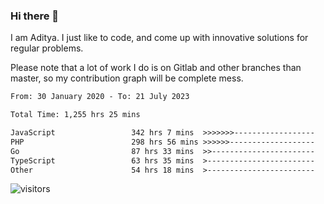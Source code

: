 ### Hi there 👋

I am Aditya. I just like to code, and come up with innovative solutions for regular problems.

Please note that a lot of work I do is on Gitlab and other branches than master, so my contribution graph will be complete mess.

<!--START_SECTION:waka-->

```txt
From: 30 January 2020 - To: 21 July 2023

Total Time: 1,255 hrs 25 mins

JavaScript                 342 hrs 7 mins  >>>>>>>------------------   27.25 %
PHP                        298 hrs 56 mins >>>>>>-------------------   23.81 %
Go                         87 hrs 33 mins  >>-----------------------   06.97 %
TypeScript                 63 hrs 35 mins  >------------------------   05.07 %
Other                      54 hrs 18 mins  >------------------------   04.33 %
```

<!--END_SECTION:waka-->

![visitors](https://visitor-badge.glitch.me/badge?page_id=BrainBuzzer.visitor-badge&left_color=green&right_color=red)

